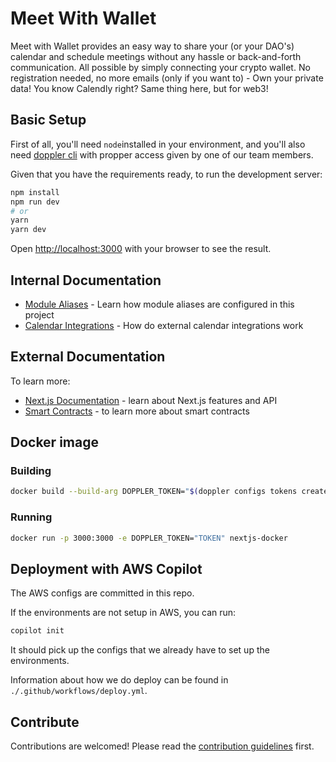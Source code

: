 # Meet With Wallet

Meet with Wallet provides an easy way to share your (or your DAO's) calendar and schedule meetings without any hassle or back-and-forth communication. All possible by simply connecting your crypto wallet. No registration needed, no more emails (only if you want to) - Own your private data! You know Calendly right? Same thing here, but for web3!

## Basic Setup

First of all, you'll need `node`installed in your environment, and you'll also need [doppler cli](https://docs.doppler.com/docs) with propper access given by one of our team members.

Given that you have the requirements ready, to run the development server:

```bash
npm install
npm run dev
# or
yarn
yarn dev
```

Open [http://localhost:3000](http://localhost:3000) with your browser to see the result.

## Internal Documentation

- [Module Aliases](./docs/module-alias.md) - Learn how module aliases are configured in this project
- [Calendar Integrations](./docs/calendar-integrations.md) - How do external calendar integrations work

## External Documentation

To learn more:

- [Next.js Documentation](https://nextjs.org/docs) - learn about Next.js features and API
- [Smart Contracts](https://cryptozombies.io/) - to learn more about smart contracts

## Docker image

### Building

```bash
docker build --build-arg DOPPLER_TOKEN="$(doppler configs tokens create docker --max-age 100m --plain)" -t nextjs-docker .
```

### Running

```bash
docker run -p 3000:3000 -e DOPPLER_TOKEN="TOKEN" nextjs-docker
```

## Deployment with AWS Copilot

The AWS configs are committed in this repo.

If the environments are not setup in AWS, you can run:

```bash
copilot init
```

It should pick up the configs that we already have to set up the environments.

Information about how we do deploy can be found in `./.github/workflows/deploy.yml`.


## Contribute

Contributions are welcomed! Please read the [contribution guidelines](CONTRIBUTING.md) first.
